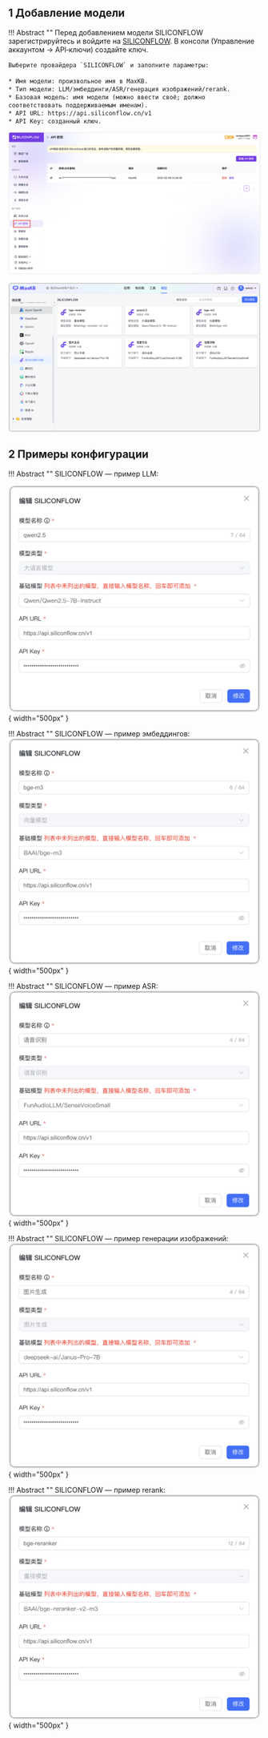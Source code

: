 ## 1 Добавление модели

!!! Abstract ""
    Перед добавлением модели SILICONFLOW зарегистрируйтесь и войдите на [SILICONFLOW](https://siliconflow.cn/). В консоли (Управление аккаунтом → API‑ключи) создайте ключ.

    Выберите провайдера `SILICONFLOW` и заполните параметры:

    * Имя модели: произвольное имя в MaxKB.    
    * Тип модели: LLM/эмбеддинги/ASR/генерация изображений/rerank.    
    * Базовая модель: имя модели (можно ввести своё; должно соответствовать поддерживаемым именам).    
    * API URL: https://api.siliconflow.cn/v1
    * API Key: созданный ключ.

![SILICONFLOW](../../img/model/siliconflow_model.png)

![SILICONFLOW](../../img/model/siliconflow_model2.png)



## 2 Примеры конфигурации

!!! Abstract ""
    SILICONFLOW — пример LLM:

![SILICONFLOW](../../img/model/siliconflow_llm.png){ width="500px" }

!!! Abstract ""
    SILICONFLOW — пример эмбеддингов:
![SILICONFLOW](../../img/model/siliconflow_embedding.png){ width="500px" }

!!! Abstract ""
    SILICONFLOW — пример ASR:
![SILICONFLOW](../../img/model/siliconflow_asr.png){ width="500px" }

!!! Abstract ""
    SILICONFLOW — пример генерации изображений:
![SILICONFLOW](../../img/model/siliconflow_vision_gen.png){ width="500px" }

!!! Abstract ""
    SILICONFLOW — пример rerank:
![SILICONFLOW](../../img/model/siliconflow_rerank.png){ width="500px" }

